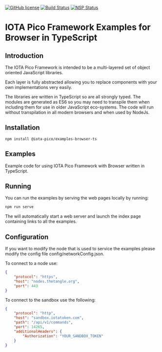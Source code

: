[![GitHub license](https://img.shields.io/badge/license-MIT-blue.svg)](https://raw.githubusercontent.com/iotaeco/iota-pico-examples-browser-ts/master/LICENSE) [![Build Status](https://travis-ci.org/iotaeco/iota-pico-examples-browser-ts.svg?branch=master)](https://travis-ci.org/iotaeco/iota-pico-examples-browser-ts) [![NSP Status](https://nodesecurity.io/orgs/iotaeco/projects/6e6a4ea2-6412-4446-be9b-0178a78fb70e/badge)](https://nodesecurity.io/orgs/iotaeco/projects/6e6a4ea2-6412-4446-be9b-0178a78fb70e)

# IOTA Pico Framework Examples for Browser in TypeScript

## Introduction

The IOTA Pico Framework is intended to be a multi-layered set of object oriented JavaScript libraries.

Each layer is fully abstracted allowing you to replace components with your own implementations very easily.

The libraries are written in TypeScript so are all strongly typed. The modules are generated as ES6 so you may need to transpile them when including them for use in older JavaScript eco-systems. The code will run without transpilation in all modern browsers and when used by NodeJs.

## Installation

```shell
npm install @iota-pico/examples-browser-ts
```

## Examples

Example code for using IOTA Pico Framework with Browser written in TypeScript.

## Running

You can run the examples by serving the web pages locally by running:

```js
npm run serve
```

The will automatically start a web server and launch the index page containing links to all the examples.

## Configuration

If you want to modify the node that is used to service the examples please modify the config file config/networkConfig.json.

To connect to a node use:

```json
{
    "protocol": "https",
    "host": "nodes.thetangle.org",
    "port": 443
}
```

To connect to the sandbox use the following:

```json
{
    "protocol": "http",
    "host": "sandbox.iotatoken.com",
    "path": "/api/v1/commands",
    "port": 14265,
    "additionalHeaders": {
        "Authorization": "YOUR_SANDBOX_TOKEN"
    }
}
```